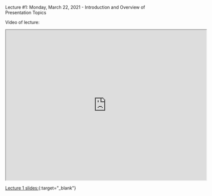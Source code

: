 Lecture #1: Monday, March 22, 2021 - Introduction and Overview of Presentation Topics

Video of lecture:
<iframe src="https://drive.google.com/file/d/1UQvSS9e-fB56iaaZ6GmNFWkBDsYrd9M8/view?usp=sharing" width="640" height="480" allowfullscreen>
</iframe>

[Lecture 1 slides:](https://drive.google.com/file/d/1j4kWxab2vvs-LTymFc3YzUSofVjUYalJ/view?usp=sharing){:target="_blank"}